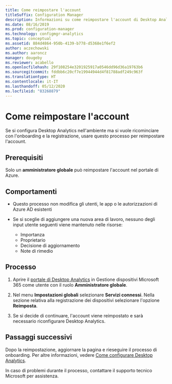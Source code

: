 ```yaml
---
title: Come reimpostare l'account
titleSuffix: Configuration Manager
description: Informazioni su come reimpostare l'account di Desktop Analytics.
ms.date: 08/16/2019
ms.prod: configuration-manager
ms.technology: configmgr-analytics
ms.topic: conceptual
ms.assetid: 884d4864-950b-4139-b778-d5368e1f6ef2
author: aczechowski
ms.author: aaroncz
manager: dougeby
ms.reviewer: acabello
ms.openlocfilehash: 29f108254e3201925917a0546dd96d36a19763b6
ms.sourcegitcommit: fddbb6c20cf7e19944944d4f81788adf249c963f
ms.translationtype: HT
ms.contentlocale: it-IT
ms.lasthandoff: 05/12/2020
ms.locfileid: "83268879"
---
```

# <a name="how-to-reset-your-account"></a>Come reimpostare l'account

<!-- 3733897 -->

Se si configura Desktop Analytics nell'ambiente ma si vuole ricominciare con l'onboarding e la registrazione, usare questo processo per reimpostare l'account.

## <a name="prerequisites"></a>Prerequisiti

Solo un **amministratore globale** può reimpostare l'account nel portale di Azure.

## <a name="behaviors"></a>Comportamenti

- Questo processo non modifica gli utenti, le app o le autorizzazioni di Azure AD esistenti

- Se si sceglie di aggiungere una nuova area di lavoro, nessuno degli input utente seguenti viene mantenuto nelle risorse:
    - Importanza
    - Proprietario
    - Decisione di aggiornamento
    - Note di rimedio

## <a name="process"></a>Processo

1. Aprire il [portale di Desktop Analytics](https://aka.ms/desktopanalytics) in Gestione dispositivi Microsoft 365 come utente con il ruolo **Amministratore globale**.

1. Nel menu **Impostazioni globali** selezionare **Servizi connessi**. Nella sezione relativa alla registrazione dei dispositivi selezionare l'opzione **Reimposta**.

1. Se si decide di continuare, l'account viene reimpostato e sarà necessario riconfigurare Desktop Analytics.

## <a name="next-steps"></a>Passaggi successivi

Dopo la reimpostazione, aggiornare la pagina e rieseguire il processo di onboarding. Per altre informazioni, vedere [Come configurare Desktop Analytics](set-up.md).

In caso di problemi durante il processo, contattare il supporto tecnico Microsoft per assistenza.
